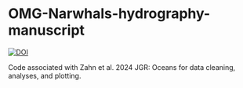 # OMG-Narwhals-hydrography-manuscript
[![DOI](https://zenodo.org/badge/594149337.svg)](https://zenodo.org/doi/10.5281/zenodo.10645550)

Code associated with Zahn et al. 2024 JGR: Oceans for data cleaning, analyses, and plotting.
